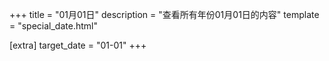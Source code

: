 +++
title = "01月01日"
description = "查看所有年份01月01日的内容"
template = "special_date.html"

[extra]
target_date = "01-01"
+++
